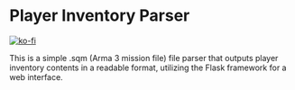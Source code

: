 # Player Inventory Parser

[![ko-fi](https://ko-fi.com/img/githubbutton_sm.svg)](https://ko-fi.com/esmeray_6)

This is a simple .sqm (Arma 3 mission file) file parser that outputs player inventory contents in a readable format, utilizing the Flask framework for a web interface.
